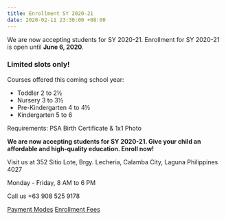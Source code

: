 ```yaml
---
title: Enrollment SY 2020-21
date: 2020-02-11 23:30:00 +08:00
---
```


We are now accepting students for SY 2020-21. Enrollment for SY 2020-21 is open until __June 6, 2020__.

### __Limited slots only!__

Courses offered this coming school year:

* Toddler 2 to 2½ 
* Nursery 3 to 3½ 
* Pre-Kindergarten 4 to 4½ 
* Kindergarten 5 to 6

Requirements: PSA Birth Certificate & 1x1 Photo


__We are now accepting students for SY 2020-21. Give your child an affordable and high-quality education. Enroll now!__

Visit us at 352 Sitio Lote, Brgy. Lecheria, Calamba City, Laguna Philippines 4027


Monday - Friday, 8 AM to 6 PM


Call us +63 908 525 9178

[Payment Modes](https://cleverminds.ph/payment-modes-2020-21.html)
[Enrollment Fees](https://cleverminds.ph/#fees)